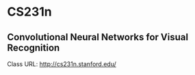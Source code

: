 CS231n
======
Convolutional Neural Networks for Visual Recognition
----------------------------------------------------

Class URL: http://cs231n.stanford.edu/
